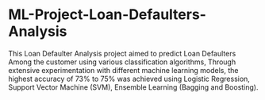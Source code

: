 # ML-Project-Loan-Defaulters-Analysis
This Loan Defaulter Analysis project aimed to predict Loan Defaulters Among the customer using various classification algorithms, Through extensive experimentation with different machine learning models, the highest accuracy of 73% to 75% was achieved using Logistic Regression, Support Vector Machine (SVM), Ensemble Learning (Bagging and Boosting).

